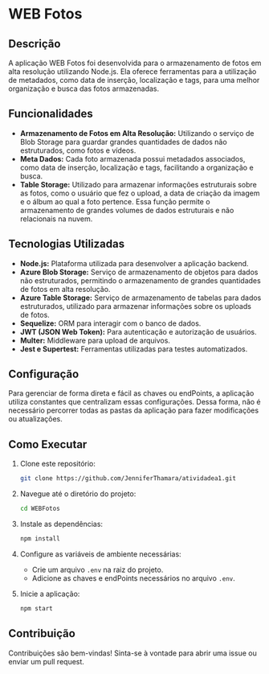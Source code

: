 # WEB Fotos

## Descrição

A aplicação WEB Fotos foi desenvolvida para o armazenamento de fotos em alta resolução utilizando Node.js. Ela oferece ferramentas para a utilização de metadados, como data de inserção, localização e tags, para uma melhor organização e busca das fotos armazenadas. 

## Funcionalidades

- **Armazenamento de Fotos em Alta Resolução:** Utilizando o serviço de Blob Storage para guardar grandes quantidades de dados não estruturados, como fotos e vídeos.
- **Meta Dados:** Cada foto armazenada possui metadados associados, como data de inserção, localização e tags, facilitando a organização e busca.
- **Table Storage:** Utilizado para armazenar informações estruturais sobre as fotos, como o usuário que fez o upload, a data de criação da imagem e o álbum ao qual a foto pertence. Essa função permite o armazenamento de grandes volumes de dados estruturais e não relacionais na nuvem.

## Tecnologias Utilizadas

- **Node.js:** Plataforma utilizada para desenvolver a aplicação backend.
- **Azure Blob Storage:** Serviço de armazenamento de objetos para dados não estruturados, permitindo o armazenamento de grandes quantidades de fotos em alta resolução.
- **Azure Table Storage:** Serviço de armazenamento de tabelas para dados estruturados, utilizado para armazenar informações sobre os uploads de fotos.
- **Sequelize:** ORM para interagir com o banco de dados.
- **JWT (JSON Web Token):** Para autenticação e autorização de usuários.
- **Multer:** Middleware para upload de arquivos.
- **Jest e Supertest:** Ferramentas utilizadas para testes automatizados.

## Configuração

Para gerenciar de forma direta e fácil as chaves ou endPoints, a aplicação utiliza constantes que centralizam essas configurações. Dessa forma, não é necessário percorrer todas as pastas da aplicação para fazer modificações ou atualizações.

## Como Executar

1. Clone este repositório:

   ```bash
   git clone https://github.com/JenniferThamara/atividadea1.git
   ```

2. Navegue até o diretório do projeto:

   ```bash
   cd WEBFotos
   ```

3. Instale as dependências:

   ```bash
   npm install
   ```

4. Configure as variáveis de ambiente necessárias:

   - Crie um arquivo `.env` na raiz do projeto.
   - Adicione as chaves e endPoints necessários no arquivo `.env`.

5. Inicie a aplicação:

   ```bash
   npm start
   ```

## Contribuição

Contribuições são bem-vindas! Sinta-se à vontade para abrir uma issue ou enviar um pull request.

